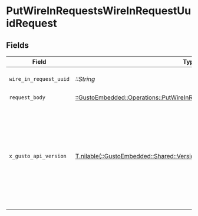 # PutWireInRequestsWireInRequestUuidRequest


## Fields

| Field                                                                                                                                                                                                                        | Type                                                                                                                                                                                                                         | Required                                                                                                                                                                                                                     | Description                                                                                                                                                                                                                  |
| ---------------------------------------------------------------------------------------------------------------------------------------------------------------------------------------------------------------------------- | ---------------------------------------------------------------------------------------------------------------------------------------------------------------------------------------------------------------------------- | ---------------------------------------------------------------------------------------------------------------------------------------------------------------------------------------------------------------------------- | ---------------------------------------------------------------------------------------------------------------------------------------------------------------------------------------------------------------------------- |
| `wire_in_request_uuid`                                                                                                                                                                                                       | *::String*                                                                                                                                                                                                                   | :heavy_check_mark:                                                                                                                                                                                                           | The UUID of the Wire In Request                                                                                                                                                                                              |
| `request_body`                                                                                                                                                                                                               | [::GustoEmbedded::Operations::PutWireInRequestsWireInRequestUuidRequestBody](../../models/operations/putwireinrequestswireinrequestuuidrequestbody.md)                                                                       | :heavy_check_mark:                                                                                                                                                                                                           | N/A                                                                                                                                                                                                                          |
| `x_gusto_api_version`                                                                                                                                                                                                        | [T.nilable(::GustoEmbedded::Shared::VersionHeader)](../../models/shared/versionheader.md)                                                                                                                                    | :heavy_minus_sign:                                                                                                                                                                                                           | Determines the date-based API version associated with your API call. If none is provided, your application's [minimum API version](https://docs.gusto.com/embedded-payroll/docs/api-versioning#minimum-api-version) is used. |
